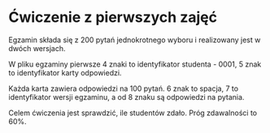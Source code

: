# Ćwiczenie z pierwszych zajęć

Egzamin składa się z 200 pytań jednokrotnego wyboru i realizowany jest w dwóch wersjach.

W pliku egzaminy pierwsze 4 znaki to identyfikator studenta - 0001, 5 znak to identyfikator karty odpowiedzi.

Każda karta zawiera odpowiedzi na 100 pytań. 6 znak to spacja, 7 to identyfikator wersji egzaminu, a od 8 znaku są odpowiedzi na pytania.

Celem ćwiczenia jest sprawdzić, ile studentów zdało. Próg zdawalności to 60%.

 